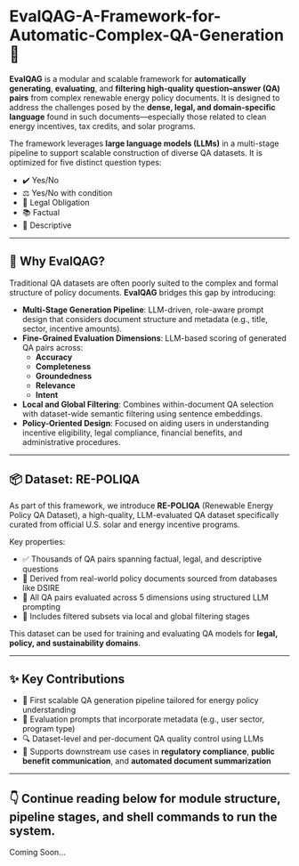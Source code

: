 # EvalQAG-A-Framework-for-Automatic-Complex-QA-Generation 🌱

**EvalQAG** is a modular and scalable framework for **automatically generating**, **evaluating**, and **filtering high-quality question–answer (QA) pairs** from complex renewable energy policy documents. It is designed to address the challenges posed by the **dense, legal, and domain-specific language** found in such documents—especially those related to clean energy incentives, tax credits, and solar programs.

The framework leverages **large language models (LLMs)** in a multi-stage pipeline to support scalable construction of diverse QA datasets. It is optimized for five distinct question types:

- ✔️ Yes/No  
- ⚖️ Yes/No with condition  
- 📜 Legal Obligation  
- 📚 Factual  
- 📝 Descriptive

---

## 🎯 Why EvalQAG?

Traditional QA datasets are often poorly suited to the complex and formal structure of policy documents. **EvalQAG** bridges this gap by introducing:

- **Multi-Stage Generation Pipeline**: LLM-driven, role-aware prompt design that considers document structure and metadata (e.g., title, sector, incentive amounts).
- **Fine-Grained Evaluation Dimensions**: LLM-based scoring of generated QA pairs across:
  - **Accuracy**
  - **Completeness**
  - **Groundedness**
  - **Relevance**
  - **Intent**
- **Local and Global Filtering**: Combines within-document QA selection with dataset-wide semantic filtering using sentence embeddings.
- **Policy-Oriented Design**: Focused on aiding users in understanding incentive eligibility, legal compliance, financial benefits, and administrative procedures.

---

## 📦 Dataset: RE-POLIQA

As part of this framework, we introduce **RE-POLIQA** (Renewable Energy Policy QA Dataset), a high-quality, LLM-evaluated QA dataset specifically curated from official U.S. solar and energy incentive programs.

Key properties:

- ✅ Thousands of QA pairs spanning factual, legal, and descriptive questions
- 📄 Derived from real-world policy documents sourced from databases like DSIRE
- 🧪 All QA pairs evaluated across 5 dimensions using structured LLM prompting
- 🧹 Includes filtered subsets via local and global filtering stages

This dataset can be used for training and evaluating QA models for **legal, policy, and sustainability domains**.

---

## ✨ Key Contributions

- 📌 First scalable QA generation pipeline tailored for energy policy understanding
- 🧠 Evaluation prompts that incorporate metadata (e.g., user sector, program type)
- 🔍 Dataset-level and per-document QA quality control using LLMs
- 💬 Supports downstream use cases in **regulatory compliance**, **public benefit communication**, and **automated document summarization**

---

## 👇 Continue reading below for module structure, pipeline stages, and shell commands to run the system.
Coming Soon...
